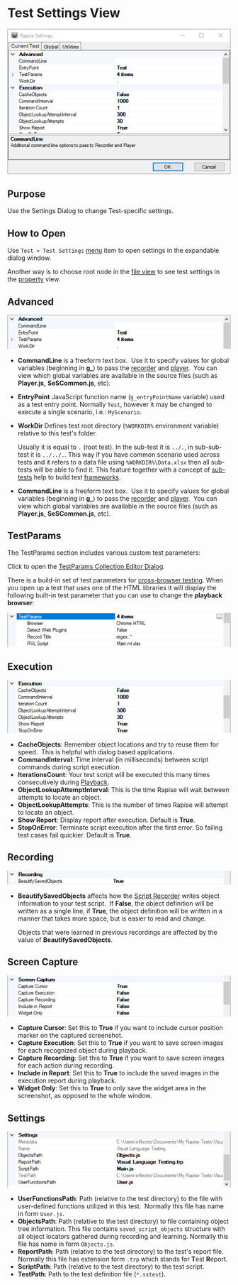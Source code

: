 # Test Settings View

![settings dialog](./img/settings_dialog1.png)

## Purpose

Use the Settings Dialog to change Test-specific settings.

## How to Open

Use `Test > Test Settings` [menu](menu_and_toolbars.md#Test) item to open settings in the expandable dialog window.

Another way is to choose root node in the [file view](test_files_dialog.md) to see test settings in the [property](properties.md) view.

## Advanced

![settings dialog, advanced](./img/settings_dialog2.png)

* **CommandLine** is a freeform text box.  Use it to specify values for global variables (beginning in **g_**) to pass the [recorder](recording.md) and [player](playback.md).  You can view which global variables are available in the source files (such as **Player.js,** **SeSCommon.js**, etc).

* **EntryPoint** JavaScript function name (`g_entryPointName` variable) used as a test entry point. Normally `Test`, however it may be changed to execute a single scenario, i.e.: `MyScenario`.

* **WorkDir** Defines test root directory (`%WORKDIR%` environment variable) relative to this test's folder. 
  
    Usually it is equal to `.` (root test). In the sub-test it is `../.`, in sub-sub-test it is `../../.`. This way if you have common scenario used across tests and it refers to a data file using `%WORKDIR%\Data.xlsx` then all sub-tests will be able to find it. This feature together with a concept of [sub-tests](tests_and_sub_tests.md) help to build test [frameworks](https://www.inflectra.com/support/knowledgebase/kb371.aspx).

* **CommandLine** is a freeform text box.  Use it to specify values for global variables (beginning in **g_**) to pass the [recorder](recording.md) and [player](playback.md).  You can view which global variables are available in the source files (such as **Player.js,** **SeSCommon.js**, etc).


## TestParams

The TestParams section includes various custom test parameters:

Click to open the [TestParams Collection Editor Dialog](namevalue_collection_editor_di.md).

There is a build-in set of test parameters for [cross-browser testing](cross_browser_testing.md). When you open up a test that uses one of the HTML libraries it will display the following built-in test parameter that you can use to change the **playback browser**:

![settings_dialog_browser_selector](./img/settings_dialog6.png)


## Execution

![settings dialog, execution](./img/settings_dialog3.png)

* **CacheObjects**: Remember object locations and try to reuse them for speed.  This is helpful with dialog based applications.
* **CommandInterval**: Time interval (in milliseconds) between script commands during script execution.
* **IterationsCount**: Your test script will be executed this many times consecutively during [Playback](playback.md).
* **ObjectLookupAttemptInterval**: This is the time Rapise will wait between attempts to locate an object.
* **ObjectLookupAttempts**: This is the number of times Rapise will attempt to locate an object.
* **Show Report**: Display report after execution. Default is **True**.
* **StopOnError**: Terminate script execution after the first error. So failing test cases fail quickier. Default is **True**.

## Recording

![settings dialog, recording](./img/settings_dialog4.png)

* **BeautifySavedObjects** affects how the [Script Recorder](recording.md) writes object information to your test script.  If **False**, the object definition will be written as a single line, if **True**, the object definition will be written in a manner that takes more space, but is easier to read and change.
  
    Objects that were learned in previous recordings are affected by the value of **BeautifySavedObjects**.

## Screen Capture

![settings dialog, screen capture](./img/settings_dialog5.png)

* **Capture Cursor**: Set this to **True** if you want to include cursor position marker on the captured screenshot.
* **Capture Execution**: Set this to **True** if you want to save screen images for each recognized object during playback.
* **Capture Recording**: Set this to **True** if you want to save screen images for each action during recording.
* **Include in Report**: Set this to **True** to include the saved images in the execution report during playback.
* **Widget Only**: Set this to **True** to only save the widget area in the screenshot, as opposed to the whole window.

## Settings

![settings dialog, settings](./img/settings_dialog7.png)

* **UserFunctionsPath**: Path (relative to the test directory) to the file with user-defined functions utilized in this test.  Normally this file has name in form `User.js`.
* **ObjectsPath**: Path (relative to the test directory) to file containing object tree information. This file contains `saved_script_objects` structure with all object locators gathered during recording and learning. Normally this file has name in form `Objects.js`.
* **ReportPath**: Path (relative to the test directory) to the test's report file. Normally this file has extension form `.trp` which stands for **T**est **R**eport.
* **ScriptPath**: Path (relative to the test directory) to the test script.
* **TestPath**: Path to the test definition file (`*.sstest`).
